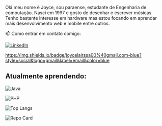 
Olá meu nome é Joyce, sou paraense, estudante de Engenharia de computação. Nasci em 1997 e gosto de desenhar e escrever músicas. Tenho bastante interesse em hardware mas estou focando em aprendar mais desenvolvimento web e mobile entre outros. 

📫 Como entrar em contato comigo:

[![LinkedIn](https://img.shields.io/badge/LinkedIn-000?style=for-the-badge&logo=linkedin&logoColor=0E76A8)](https://www.linkedin.com/in/joycelss/)

https://img.shields.io/badge/joycelairssa00%40gmail.com-blue?style=social&logo=gmail&label=email&color=blue


## Atualmente aprendendo:

![Java](https://img.shields.io/badge/Java-000?style=for-the-badge&logo=java)

![PHP](https://img.shields.io/badge/Php-000?style=for-the-badge&logo=java)



![Top Langs](https://github-readme-stats-git-masterrstaa-rickstaa.vercel.app/api/top-langs/?username=joysseis&bg_color=000&border_color=30A3DC&title_color=E94D5F&text_color=FFF)



![Repo Card](https://github-readme-stats.vercel.app/api/pin/?username=joysseis&repo=crud&bg_color=000&border_color=30A3DC&show_icons=true&icon_color=30A3DC&title_color=E94D5F&text_color=FFF)
